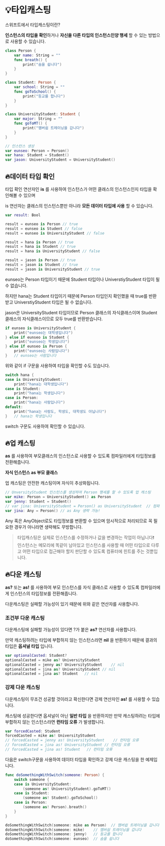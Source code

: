 # 💡타입캐스팅

스위프트에서 타입캐스팅이란?

**인스턴스의 타입을 확인**하거나 **자신을 다른 타입의 인스턴스인양 행세** 할 수 있는 방법으로 사용할 수 있습니다.

```Swift
class Person {
    var name: String = ""
    func breath() {
        print("숨을 쉽니다")
    }
}

class Student: Person {
    var school: String = ""
    func goToSchool() {
        print("등교를 합니다")
    }
}

class UniversityStudent: Student {
    var major: String = ""
    func goToMT() {
        print("멤버쉽 트레이닝을 갑니다")
    }
}

// 인스턴스 생성
var eunseo: Person = Person()
var hana: Student = Student()
var jason: UniversityStudent = UniversityStudent()
```

## 🔥데이터 타입 확인

타입 확인 연산자인 **is** 를 사용하여 인스턴스가 어떤 클래스의 인스턴스인지 타입을 확인해볼 수 있으며

is 연산자는 클래스의 인스턴스뿐만 아니라 **모든 데이터 타입에 사용** 할 수 있습니다.

```Swift
var result: Bool

result = eunseo is Person // true
result = eunseo is Student // false
result = eunseo is UniversityStudent // false

result = hana is Person // true
result = hana is Student // true
result = hana is UniversityStudent // false

result = jason is Person // true
result = jason is Student // true
result = jason is UniversityStudent // true

```

eunseo는 Person 타입이기 때문에 Student 타입이나 UniverstiyStudent 타입이 될 수 없습니다.

하지만 hana는 Student 타입이기 때문에 Person 타입인지 확인했을 때 true를 반환받고 UniverstiyStudent 타입은 될 수 없습니다.

jason은 UniversityStudent 타입이므로 Person 클래스의 자식클래스이며 Student 클래스의 자식클래스이므로 모두 true를 반환받습니다.

```Swift
if eunseo is UniversityStudent {
    print("eunseo는 대학생입니다")
} else if eunseo is Student {
    print("eunseo는 학생입니다")
} else if eunseo is Person {
    print("eunseo는 사람입니다")
}   // eunseo는 사람입니다

```

위와 같이 if 구문을 사용하여 타입을 확인할 수도 있습니다.

```Swift
switch hana {
case is UniversityStudent:
    print("hana는 대학생입니다")
case is Student:
    print("hana는 학생입니다")
case is Person:
    print("hana는 사람입니다")
default:
    print("hana는 사람도, 학생도, 대학생도 아닙니다")
}   // hana는 학생입니다
```

switch 구문도 사용하여 확인할 수 있습니다.

## 🔥업 캐스팅

**as** 를 사용하여 부모클래스의 인스턴스로 사용할 수 있도록 컴파일러에게 타입정보를 전환해줍니다.

**자식 인스턴스 as 부모 클래스**

업 캐스팅은 안전한 캐스팅이며 자식이 추상화됩니다.

```Swift
// UnversityStudent 인스턴스를 생성하여 Person 행세를 할 수 있도록 업 캐스팅
var mike: Person = UniversityStudent() as Person
var jenny: Student = Student()
// var jina: UniversityStudent = Person() as UniversityStudent  // 컴파일 오류 발생
var jina: Any = Person() // as Any 생략 가능!
```

Any 혹은 AnyObject로도 타입정보를 변환할 수 있으며 암시적으로 처리되므로 꼭 필요한 경우가 아니라면 생략해도 무방합니다.

> 타입캐스팅은 실제로 인스턴스를 수정하거나 값을 변경하는 작업이 아닙니다❗️  
> 인스턴스는 메모리에 똑같이 남아있고 인스턴스를 사용할 때 어떤 타입으로 다루고 어떤 타입으로 접근해야 할지 판단할 수 있도록 컴퓨터에 힌트를 주는 것뿐입니다.

## 🔥다운 캐스팅

**as?** 또는 **as!** 를 사용하여 부모 인스턴스를 자식 클래스로 사용할 수 있도록 컴파일러에게 인스턴스의 타입정보를 전환해줍니다.

다운캐스팅은 실패할 가능성이 있기 때문에 위와 같은 연산자를 사용합니다.

### 조건부 다운 캐스팅

다운캐스팅에 실패할 가능성이 있다면 ?가 붙은 **as?** 연산자를 사용합니다.

만약 캐스팅하려는 타입에 부합하지 않는 인스턴스라면 **nil** 을 반환하기 때문에 결과의 타입은 **옵셔널 타입** 입니다.

```Swift
var optionalCasted: Student?
optionalCasted = mike as? UniversityStudent
optionalCasted = jenny as? UniversityStudent    // nil
optionalCasted = jina as? UniversityStudent // nil
optionalCasted = jina as? Student   // nil
```

### 강제 다운 캐스팅

다운캐스팅이 무조건 성공할 것이라고 확신한다면 강제 연산자인 **as!** 를 사용할 수 있습니다.

캐스팅에 성공한다면 옵셔널이 아닌 **일반 타입** 을 반환하지만 만약 캐스팅하려는 타입에 부합하지 않는 인스턴스라면 **런타임 오류** 가 발생합니다.

```Swift
var forcedCasted: Student
forcedCasted = mike as! UniversityStudent
// forcedCasted = jenny as! UniversityStudent    // 런타임 오류
// forcedCasted = jina as! UniversityStudent // 런타임 오류
// forcedCasted = jina as! Student   // 런타임 오류
```

다음은 switch구문을 사용하여 데이터 타입을 확인하고 강제 다운 캐스팅을 한 예제입니다.

```Swift
func doSomethingWithSwitch(someone: Person) {
    switch someone {
    case is UniversityStudent:
        (someone as! UniversityStudent).goToMT()
    case is Student:
        (someone as! Student).goToSchool()
    case is Person:
        (someone as! Person).breath()
    }
}

doSomethingWithSwitch(someone: mike as Person)  // 멤버쉽 트레이닝을 갑니다
doSomethingWithSwitch(someone: mike)    // 멤버쉽 트레이닝을 갑니다
doSomethingWithSwitch(someone: jenny)   // 등교를 합니다
doSomethingWithSwitch(someone: eunseo)  // 숨을 쉽니다
```
